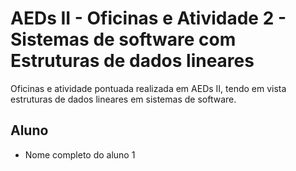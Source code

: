 # AEDs II - Oficinas e Atividade 2 - Sistemas de software com Estruturas de dados lineares 
Oficinas e atividade pontuada realizada em AEDs II, tendo em vista estruturas de dados lineares em sistemas de software.

## Aluno 

* Nome completo do aluno 1


